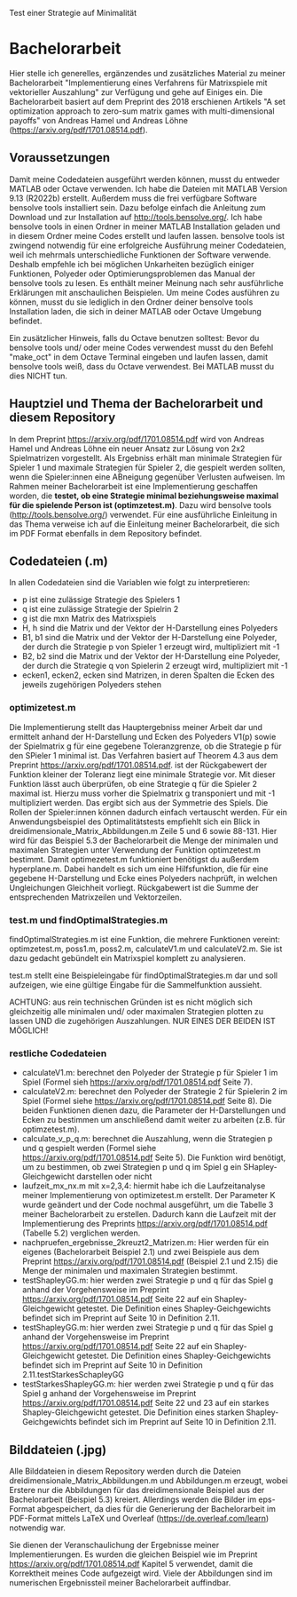 Test einer Strategie auf Minimalität
# Bachelorarbeit
Hier stelle ich generelles, ergänzendes und zusätzliches Material zu meiner Bachelorarbeit "Implementierung eines Verfahrens für Matrixspiele mit vektorieller Auszahlung" zur Verfügung und gehe auf Einiges ein. Die Bachelorarbeit basiert auf dem Preprint des 2018 erschienen Artikels "A set optimization
approach to zero-sum matrix games with multi-dimensional payoffs" von Andreas Hamel und Andreas Löhne (https://arxiv.org/pdf/1701.08514.pdf).

## Voraussetzungen
Damit meine Codedateien ausgeführt werden können, musst du entweder MATLAB oder Octave verwenden. Ich habe die Dateien mit MATLAB Version 9.13 (R2022b) erstellt. Außerdem muss die frei verfügbare Software bensolve tools installiert sein. Dazu befolge einfach die Anleitung zum Download und zur Installation auf http://tools.bensolve.org/. Ich habe bensolve tools in einen Ordner in meiner MATLAB Installation geladen und in diesem Ordner meine Codes erstellt und laufen lassen. bensolve tools ist zwingend notwendig für eine erfolgreiche Ausführung meiner Codedateien, weil ich mehrmals unterschiedliche Funktionen der Software verwende. Deshalb empfehle ich bei möglichen Unkarheiten bezüglich einiger Funktionen, Polyeder oder Optimierungsproblemen das Manual der bensolve tools zu lesen. Es enthält meiner Meinung nach sehr ausführliche Erklärungen mit anschaulichen Beispielen. Um meine Codes ausführen zu können, musst du sie lediglich in den Ordner deiner bensolve tools Installation laden, die sich in deiner MATLAB oder Octave Umgebung befindet.

Ein zusätzlicher Hinweis, falls du Octave benutzen solltest: Bevor du bensolve tools und/ oder meine Codes verwendest musst du den Befehl "make_oct" in dem Octave Terminal eingeben und laufen lassen, damit bensolve tools weiß, dass du Octave verwendest. Bei MATLAB musst du dies NICHT tun.

## Hauptziel und Thema der Bachelorarbeit und diesem Repository
In dem Preprint https://arxiv.org/pdf/1701.08514.pdf wird von Andreas Hamel und Andreas Löhne ein neuer Ansatz zur Lösung von 2x2 Spielmatrizen vorgestellt. Als Ergebniss erhält man minimale Strategien für Spieler 1 und maximale Strategien für Spieler 2, die gespielt werden sollten, wenn die Spieler:innen eine ABneigung gegenüber Verlusten aufweisen. Im Rahmen meiner Bachelorarbeit ist eine Implementierung geschaffen worden, die **testet, ob eine Strategie minimal beziehungsweise maximal für die spielende Person ist (optimzetest.m)**. Dazu wird bensolve tools (http://tools.bensolve.org/) verwendet. Für eine ausführliche Einleitung in das Thema verweise ich auf die Einleitung meiner Bachelorarbeit, die sich im PDF Format ebenfalls in dem Repository befindet.

## Codedateien (.m)
In allen Codedateien sind die Variablen wie folgt zu interpretieren:
- p ist eine zulässige Strategie des Spielers 1
- q ist eine zulässige Strategie der Spielrin 2
- g ist die mxn Matrix des Matrixspiels
- H, h sind die Matrix und der Vektor der H-Darstellung eines Polyeders
- B1, b1 sind die Matrix und der Vektor der H-Darstellung eine Polyeder, der durch die Strategie p von Spieler 1 erzeugt wird, multipliziert mit -1
- B2, b2 sind die Matrix und der Vektor der H-Darstellung eine Polyeder, der durch die Strategie q von Spielerin 2 erzeugt wird, multipliziert mit -1
- ecken1, ecken2, ecken sind Matrizen, in deren Spalten die Ecken des jeweils zugehörigen Polyeders stehen

### optimizetest.m
Die Implementierung stellt das Hauptergebniss meiner Arbeit dar und ermittelt anhand der H-Darstellung und Ecken des Polyeders V1(p) sowie der Spielmatrix g für eine gegebene Toleranzgrenze, ob die Strategie p für den SPieler 1 minimal ist. Das Verfahren basiert auf Theorem 4.3 aus dem Preprint https://arxiv.org/pdf/1701.08514.pdf. ist der Rückgabewert der Funktion kleiner der Toleranz liegt eine minimale Strategie vor. Mit dieser Funktion lässt auch überprüfen, ob eine Strategie q für die Spieler 2 maximal ist. Hierzu muss vorher die Spielmatrix g transponiert und mit -1 multipliziert werden. Das ergibt sich aus der Symmetrie des Spiels. Die Rollen der Spieler:innen können dadurch einfach vertauscht werden. Für ein Anwendungsbeispiel des Optimalitätstests empfiehlt sich ein Blick in dreidimensionale_Matrix_Abbildungen.m Zeile 5 und 6 sowie 88-131. Hier wird für das Beispiel 5.3 der Bachelorarbeit die Menge der minimalen und maximalen Strategien unter Verwendung der Funktion optimzetest.m bestimmt. Damit optimezetest.m funktioniert benötigst du außerdem hyperplane.m. Dabei handelt es sich um eine Hilfsfunktion, die für eine gegebene H-Darstellung und Ecke eines Polyeders nachprüft, in welchen Ungleichungen Gleichheit vorliegt. Rückgabewert ist die Summe der entsprechenden Matrixzeilen und Vektorzeilen.

### test.m und findOptimalStrategies.m
findOptimalStrategies.m ist eine Funktion, die mehrere Funktionen vereint: optimzetest.m, poss1.m, poss2.m, calculateV1.m und calculateV2.m. Sie ist dazu gedacht gebündelt ein Matrixspiel komplett zu analysieren.

test.m stellt eine Beispieleingabe für findOptimalStrategies.m dar und soll aufzeigen, wie eine gültige Eingabe für die Sammelfunktion aussieht.

ACHTUNG: aus rein technischen Gründen ist es nicht möglich sich gleichzeitig alle minimalen und/ oder maximalen Strategien plotten zu lassen UND die zugehörigen Auszahlungen. NUR EINES DER BEIDEN IST MÖGLICH!

### restliche Codedateien
- calculateV1.m: berechnet den Polyeder der Strategie p für Spieler 1 im Spiel (Formel sieh https://arxiv.org/pdf/1701.08514.pdf Seite 7).
- calculateV2.m: berechnet den Polyeder der Strategie 2 für Spielerin 2 im Spiel (Formel siehe https://arxiv.org/pdf/1701.08514.pdf Seite 8). Die beiden Funktionen dienen dazu, die Parameter der H-Darstellungen und Ecken zu bestimmen um anschließend damit weiter zu arbeiten (z.B. für optimzetest.m).
- calculate_v_p_q.m: berechnet die Auszahlung, wenn die Strategien p und q gespielt werden (Formel siehe https://arxiv.org/pdf/1701.08514.pdf Seite 5). Die Funktion wird benötigt, um zu bestimmen, ob zwei Strategien p und q im Spiel g ein SHapley-Gleichgewicht darstellen oder nicht
- laufzeit_mx_nx.m mit x=2,3,4: hiermit habe ich die Laufzeitanalyse meiner Implementierung von optimizetest.m erstellt. Der Parameter K wurde geändert und der Code nochmal ausgeführt, um die Tabelle 3 meiner Bachelorarbeit zu erstellen. Dadurch kann die Laufzeit mit der Implementierung des Preprints https://arxiv.org/pdf/1701.08514.pdf (Tabelle 5.2) verglichen werden.
- nachpruefen_ergebnisse_2kreuzt2_Matrizen.m: Hier werden für ein eigenes (Bachelorarbeit Beispiel 2.1) und zwei Beispiele aus dem Preprint https://arxiv.org/pdf/1701.08514.pdf (Beispiel 2.1 und 2.15) die Menge der minimalen und maximalen Strategien bestimmt.
- testShapleyGG.m: hier werden zwei Strategie p und q für das Spiel g anhand der Vorgehensweise im Preprint https://arxiv.org/pdf/1701.08514.pdf Seite 22 auf ein Shapley-Gleichgewicht getestet. Die Definition eines Shapley-Geichgewichts befindet sich im Preprint auf Seite 10 in Definition 2.11.
- testShapleyGG.m: hier werden zwei Strategie p und q für das Spiel g anhand der Vorgehensweise im Preprint https://arxiv.org/pdf/1701.08514.pdf Seite 22 auf ein Shapley-Gleichgewicht getestet. Die Definition eines Shapley-Geichgewichts befindet sich im Preprint auf Seite 10 in Definition 2.11.testStarkesSchapleyGG
- testStarkesShapleyGG.m: hier werden zwei Strategie p und q für das Spiel g anhand der Vorgehensweise im Preprint https://arxiv.org/pdf/1701.08514.pdf Seite 22 und 23 auf ein starkes Shapley-Gleichgewicht getestet. Die Definition eines starken Shapley-Geichgewichts befindet sich im Preprint auf Seite 10 in Definition 2.11.

## Bilddateien (.jpg)
Alle Bilddateien in diesem Repository werden durch die Dateien dreidimensionale_Matrix_Abbildungen.m und Abbildungen.m erzeugt, wobei Erstere nur die Abbildungen für das dreidimensionale Beispiel aus der Bachelorarbeit (Beispiel 5.3) kreiert. Allerdings werden die Bilder im eps-Format abgespeichert, da dies für die Generierung der Bachelorarbeit im PDF-Format mittels LaTeX und Overleaf (https://de.overleaf.com/learn) notwendig war.

Sie dienen der Veranschaulichung der Ergebnisse meiner Implementierungen. Es wurden die gleichen Beispiel wie im Preprint https://arxiv.org/pdf/1701.08514.pdf Kapitel 5 verwendet, damit die Korrektheit meines Code aufgezeigt wird. Viele der Abbildungen sind im numerischen Ergebnissteil meiner Bachelorarbeit auffindbar.
